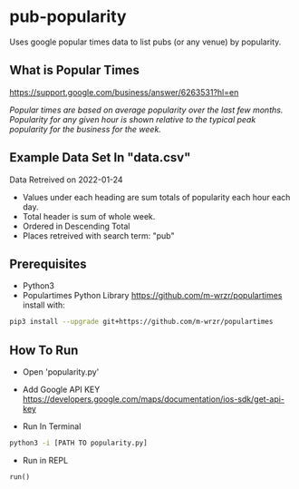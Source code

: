 # pub-popularity
Uses google popular times data to list pubs (or any venue) by popularity. 

## What is Popular Times 
https://support.google.com/business/answer/6263531?hl=en

*Popular times are based on average popularity over the last few months. Popularity for any given hour is shown relative to the typical peak popularity for the business for the week.*

## Example Data Set In "data.csv"

Data Retreived on 2022-01-24

- Values under each heading are sum totals of popularity each hour each day. 
- Total header is sum of whole week. 
- Ordered in Descending Total 
- Places retreived with search term: "pub"

## Prerequisites

- Python3 
- Populartimes Python Library https://github.com/m-wrzr/populartimes install with:
```bash 
pip3 install --upgrade git+https://github.com/m-wrzr/populartimes
```

## How To Run 

- Open 'popularity.py' 
- Add Google API KEY https://developers.google.com/maps/documentation/ios-sdk/get-api-key

- Run In Terminal 
```bash 
python3 -i [PATH TO popularity.py]
```
- Run in REPL 
```python
run()
```
